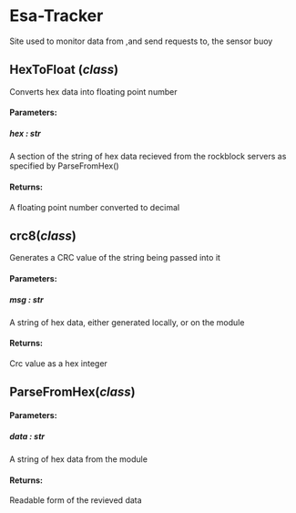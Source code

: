 # Esa-Tracker
Site used to monitor data from ,and send requests to, the sensor buoy

HexToFloat (*class*)
-------------------

Converts hex data into floating point number

#### Parameters:
##### hex : str
  A section of the string of hex data recieved from the rockblock servers as specified by ParseFromHex()

#### Returns:
  A floating point number converted to decimal

crc8(*class*)
-------------

Generates a CRC value of the string being passed into it

#### Parameters:
##### msg : str
  A string of hex data, either generated locally, or on the module

#### Returns:
  Crc value as a hex integer

ParseFromHex(*class*)
---------------------

#### Parameters:
##### data : str
  A string of hex data from the module

#### Returns:
  Readable form of the revieved data
